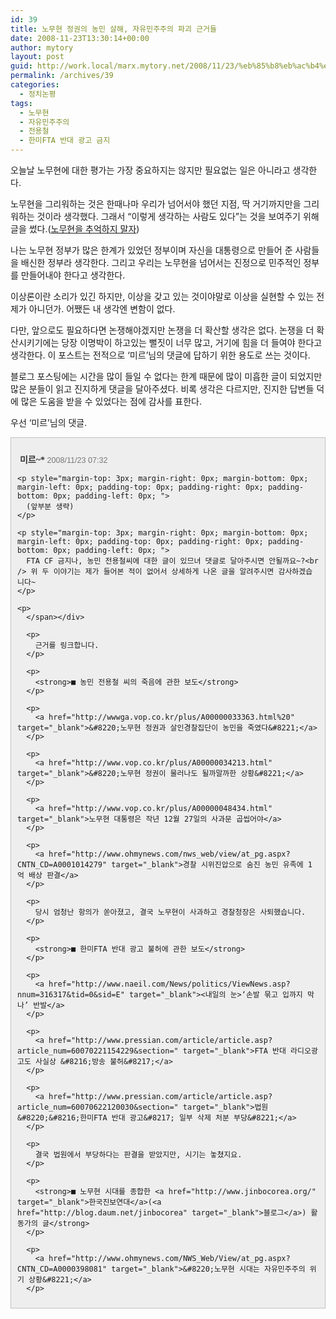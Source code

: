```yaml
---
id: 39
title: 노무현 정권의 농민 살해, 자유민주주의 파괴 근거들
date: 2008-11-23T13:30:14+00:00
author: mytory
layout: post
guid: http://work.local/marx.mytory.net/2008/11/23/%eb%85%b8%eb%ac%b4%ed%98%84-%ec%a0%95%ea%b6%8c%ec%9d%98-%eb%86%8d%eb%af%bc-%ec%82%b4%ed%95%b4-%ec%9e%90%ec%9c%a0%eb%af%bc%ec%a3%bc%ec%a3%bc%ec%9d%98-%ed%8c%8c%ea%b4%b4-%ea%b7%bc%ea%b1%b0%eb%93%a4/
permalink: /archives/39
categories:
  - 정치논평
tags:
  - 노무현
  - 자유민주주의
  - 전용철
  - 한미FTA 반대 광고 금지
---
```

오늘날 노무현에 대한 평가는 가장 중요하지는 않지만 필요없는 일은 아니라고 생각한다.

노무현을 그리워하는 것은 한때나마 우리가 넘어서야 했던 지점, 딱 거기까지만을 그리워하는 것이라 생각했다. 그래서 “이렇게 생각하는 사람도 있다”는 것을 보여주기 위해 글을 썼다.(<a href="http://spar2003.tistory.com/26" target="_blank" title="[http://spar2003.tistory.com/26]로 이동합니다.">노무현을 추억하지 말자</a>)

나는 노무현 정부가 많은 한계가 있었던 정부이며 자신을 대통령으로 만들어 준 사람들을 배신한 정부라 생각한다. 그리고 우리는 노무현을 넘어서는 진정으로 민주적인 정부를 만들어내야 한다고 생각한다. 

이상론이란 소리가 있긴 하지만, 이상을 갖고 있는 것이야말로 이상을 실현할 수 있는 전제가 아니던가. 어쨌든 내 생각엔 변함이 없다.

다만, 앞으로도 필요하다면 논쟁해야겠지만 논쟁을 더 확산할 생각은 없다. 논쟁을 더 확산시키기에는 당장 이명박이 하고있는 뻘짓이 너무 많고, 거기에 힘을 더 들여야 한다고 생각한다. 이 포스트는 전적으로 ‘미르’님의 댓글에 답하기 위한 용도로 쓰는 것이다.</p> 

블로그 포스팅에는 시간을 많이 들일 수 없다는 한계 때문에 많이 미흡한 글이 되었지만 많은 분들이 읽고 진지하게 댓글을 달아주셨다. 비록 생각은 다르지만, 진지한 답변들 덕에 많은 도움을 받을 수 있었다는 점에 감사를 표한다.

우선 ‘미르’님의 댓글.

<div class="txc-textbox" style="border-top-style: solid; border-right-style: solid; border-bottom-style: solid; border-left-style: solid; border-top-width: 1px; border-right-width: 1px; border-bottom-width: 1px; border-left-width: 1px; border-top-color: rgb(193, 193, 193); border-right-color: rgb(193, 193, 193); border-bottom-color: rgb(193, 193, 193); border-left-color: rgb(193, 193, 193); background-color: rgb(238, 238, 238); padding-top: 10px; padding-right: 10px; padding-bottom: 10px; padding-left: 10px; ">
  <p>
     <span class="Apple-style-span" style="color: rgb(102, 102, 102); font-family: Dotum; "><span class="name" style="color: rgb(102, 102, 102); font-weight: bold; "><a href="http://mirr.byus.net/" onclick="return openLinkInNewWindow(this)" style="text-decoration: none; color: rgb(51, 51, 51); font-weight: bold; ">미르~*</a></span> <span class="date" style="font: normal normal normal 0.9em/normal Verdana, Helvetica, Arial, Gulim, sans-serif; color: rgb(119, 119, 119); ">2008/11/23 07:32</span> <span class="control"><a href="http://spar2003.tistory.com/26#comment466556" class="address" style="color: rgb(51, 51, 51); background-image: url(http://cfs.tistory.com/custom/blog/28/286732/skin/images/btnAddress.gif); background-repeat: no-repeat; background-attachment: initial; -webkit-background-clip: initial; -webkit-background-origin: initial; background-color: initial; padding-left: 24px; padding-bottom: 2px; text-decoration: none; background-position: initial initial; "> </a> <a href="http://spar2003.tistory.com/26#" onclick="deleteComment(466556); return false;" class="modify" style="color: rgb(51, 51, 51); background-image: url(http://cfs.tistory.com/custom/blog/28/286732/skin/images/btnModifyDelete.gif); background-repeat: no-repeat; background-attachment: initial; -webkit-background-clip: initial; -webkit-background-origin: initial; background-color: initial; padding-left: 24px; padding-bottom: 2px; text-decoration: none; background-position: initial initial; "> </a></span></span>
  </p>
  
  <p>
    <span class="Apple-style-span" style="color: rgb(102, 102, 102); font-family: Dotum; "> 
    
    <p style="margin-top: 3px; margin-right: 0px; margin-bottom: 0px; margin-left: 0px; padding-top: 0px; padding-right: 0px; padding-bottom: 0px; padding-left: 0px; ">
      (앞부분 생략)
    </p>
    
    <p style="margin-top: 3px; margin-right: 0px; margin-bottom: 0px; margin-left: 0px; padding-top: 0px; padding-right: 0px; padding-bottom: 0px; padding-left: 0px; ">
      FTA CF 금지나, 농민 전용철씨에 대한 글이 있므녀 댓글로 달아주시면 안될까요~?<br /> 위 두 이야기는 제가 들어본 적이 없어서 상세하게 나온 글을 알려주시면 감사하겠습니다~
    </p>
    
    <p>
      </span></div> 
      
      <p>
        근거를 링크합니다.
      </p>
      
      <p>
        <strong>■ 농민 전용철 씨의 죽음에 관한 보도</strong>
      </p>
      
      <p>
        <a href="http://wwwga.vop.co.kr/plus/A00000033363.html%20" target="_blank">&#8220;노무현 정권과 살인경찰집단이 농민을 죽였다&#8221;</a>
      </p>
      
      <p>
        <a href="http://www.vop.co.kr/plus/A00000034213.html" target="_blank">&#8220;노무현 정권이 물러나도 될까말까한 상황&#8221;</a>
      </p>
      
      <p>
        <a href="http://www.vop.co.kr/plus/A00000048434.html" target="_blank">노무현 대통령은 작년 12월 27일의 사과문 곱씹어야</a>
      </p>
      
      <p>
        <a href="http://www.ohmynews.com/nws_web/view/at_pg.aspx?CNTN_CD=A0001014279" target="_blank">경찰 시위진압으로 숨진 농민 유족에 1억 배상 판결</a>
      </p>
      
      <p>
        당시 엄청난 항의가 쏟아졌고, 결국 노무현이 사과하고 경찰청장은 사퇴했습니다.
      </p>
      
      <p>
        <strong>■ 한미FTA 반대 광고 불허에 관한 보도</strong>
      </p>
      
      <p>
        <a href="http://www.naeil.com/News/politics/ViewNews.asp?nnum=316317&tid=0&sid=E" target="_blank"><내일의 눈>‘손발 묶고 입까지 막나’ 반발</a>
      </p>
      
      <p>
        <a href="http://www.pressian.com/article/article.asp?article_num=60070221154229&section=" target="_blank">FTA 반대 라디오광고도 사실상 &#8216;방송 불허&#8217;</a>
      </p>
      
      <p>
        <a href="http://www.pressian.com/article/article.asp?article_num=60070622120030&section=" target="_blank">법원 &#8220;&#8216;한미FTA 반대 광고&#8217; 일부 삭제 처분 부당&#8221;</a>
      </p>
      
      <p>
        결국 법원에서 부당하다는 판결을 받았지만, 시기는 놓쳤지요.
      </p>
      
      <p>
        <strong>■ 노무현 시대를 종합한 <a href="http://www.jinbocorea.org/" target="_blank">한국진보연대</a>(<a href="http://blog.daum.net/jinbocorea" target="_blank">블로그</a>) 활동가의 글</strong>
      </p>
      
      <p>
        <a href="http://www.ohmynews.com/NWS_Web/View/at_pg.aspx?CNTN_CD=A0000398081" target="_blank">&#8220;노무현 시대는 자유민주주의 위기 상황&#8221;</a>
      </p>